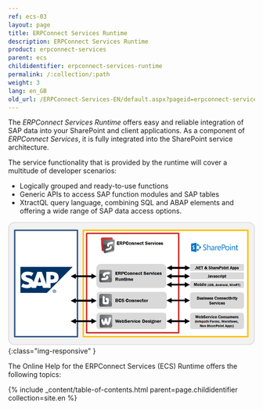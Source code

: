```yaml
---
ref: ecs-03
layout: page
title: ERPConnect Services Runtime
description: ERPConnect Services Runtime
product: erpconnect-services
parent: ecs
childidentifier: erpconnect-services-runtime
permalink: /:collection/:path
weight: 3
lang: en_GB
old_url: /ERPConnect-Services-EN/default.aspx?pageid=erpconnect-services-runtime-en
---
```



The *ERPConnect Services Runtime* offers easy and reliable integration of SAP data into your SharePoint and client applications. As a component of *ERPConnect Services*, it is fully integrated into the SharePoint service architecture.

The service functionality that is provided by the runtime will cover a multitude of developer scenarios:

- Logically grouped and ready-to-use functions
- Generic APIs to access SAP function modules and SAP tables
- XtractQL query language, combining SQL and ABAP elements and offering a wide range of SAP data access options.

![ECS-Architecture](/img/content/ECS-Architecture.png){:class="img-responsive" }

The Online Help for the ERPConnect Services (ECS) Runtime offers the following topics:

{% include _content/table-of-contents.html parent=page.childidentifier collection=site.en %}